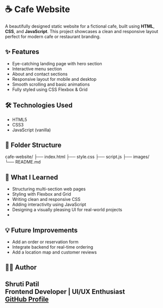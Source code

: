 # ☕ Cafe Website

A beautifully designed static website for a fictional cafe, built using **HTML**, **CSS**, and **JavaScript**. This project showcases a clean and responsive layout perfect for modern cafe or restaurant branding.

## ✨ Features

- Eye-catching landing page with hero section
- Interactive menu section
- About and contact sections
- Responsive layout for mobile and desktop
- Smooth scrolling and basic animations
- Fully styled using CSS Flexbox & Grid

## 🛠️ Technologies Used

- HTML5
- CSS3
- JavaScript (vanilla)

## 📁 Folder Structure
cafe-website/
├── index.html
├── style.css
├── script.js
├── images/
└── README.md
## 🎯 What I Learned

- Structuring multi-section web pages
- Styling with Flexbox and Grid
- Writing clean and responsive CSS
- Adding interactivity using JavaScript
- Designing a visually pleasing UI for real-world projects
- 
## 💡 Future Improvements

- Add an order or reservation form
- Integrate backend for real-time ordering
- Add a location map and customer reviews

## 👩‍💻 Author

**Shruti Patil**  
Frontend Developer | UI/UX Enthusiast  
[GitHub Profile](https://github.com/shruti3172005)
- 
